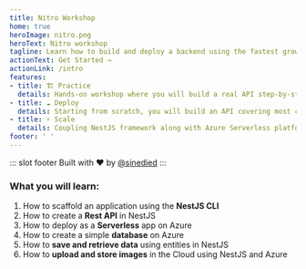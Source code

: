 ```yaml
---
title: Nitro Workshop
home: true
heroImage: nitro.png
heroText: Nitro workshop
tagline: Learn how to build and deploy a backend using the fastest growing Node.js framework, NestJS.
actionText: Get Started →
actionLink: /intro
features:
- title: 🏗 Practice
  details: Hands-on workshop where you will build a real API step-by-step, with pro tips along the way.
- title: ☁️ Deploy
  details: Starting from scratch, you will build an API covering most common use cases, up to its deployment in the cloud.
- title: ⚡ Scale
  details: Coupling NestJS framework along with Azure Serverless platform, learn how to build apps that can scale to millions.
footer: ' '
---
```

::: slot footer
<social-share />
Built with ❤️ by [@sinedied](https://twitter.com/sinedied)
:::


### What you will learn:

1. How to scaffold an application using the **NestJS CLI**
2. How to create a **Rest API** in NestJS
3. How to deploy as a **Serverless** app on Azure
4. How to create a simple **database** on Azure
5. How to **save and retrieve data** using entities in NestJS
6. How to **upload and store images** in the Cloud using NestJS and Azure
